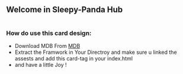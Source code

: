 
## Welcome in Sleepy-Panda Hub
<p align="center" width="100%">
  <img href="https://lh3.googleusercontent.com/vUCA6yCQ6Kv_Wlyb274wVfwNMpKGD17iHK9kSH4g6-1LWFCY-KChVbnqexFBUcTf3Yd0NJEMxdBmGh3XAskhWh1AiIn8W1zuCmMlGH_9VpfLBFyLbjN5aFLIsclBJFjoMGt_BEf_BC5qgQ0rdOHG8cF5w1z1S9KHRHQQjwhGnkbWcljO-uOE4aeKY3IcMjoz88RTz4-hfHtkKnvArwuIUpmVGvczU8Kg8yfNaqIvE6bAjPtnJLT1ZySkNMLnS30H8ftLhpIMY3UijRdjc0EG9Z0o5ttBZiIbtvHQJEKj8f0kDejHoL-LVI6A0hB5g_5NsERgY4vwnOAblAeLMSs5TOzr6vO38Wk6UQ7klSak1rK0DWjnpbBxueiaZ27vJRUndL2HJU-3FHj2VhAteWEriB11mGs5ghyzeeZTjq7RP0qV-V6JKQTmHexf7akB4-ndR1oo6m8Z3rEjHetH-OP-Oiw6g4aL2IPpiaZYQGznTel9ypOsm7_DDGAJk9vWKk8iaax-Doe4LxG0yA-FnE4ULMJgcOD27_rwv9mW5bIqUOUmxk5xnCg5UZGPxvcQWGXZikuo7fpBYDjMr-G8GLg3cB0Z6tPeHS2_1_lv1IM91_qTsAnkg8cA30tzpEl6FjubQuWgkHqiREWfVyWsjcPORP-WeGh_tKxb0hOdYciNKH6BSYfbUTXl9xLQtPmySj-LvVvSDdbpiZu2Diwzvkrpey1Af08QgP065dvmQwp9qECIgeDCSKoWRN_sU7ewmowDH8V_a4JP6xyyEHylWvbasLxGouOVnNlB_7jzegY4w4PkRA8yXPy-nQfefjlgK7T_Mbqv8JhYWZiauES6QT_BlC_gakRmKfIpm53XW2eCKSyQyNo-omdPeasyhK9Vlj8KojitTzl1iKjbkZce6NUhgP8lyuxcgEbcOvcqRpzAgF6mPxXUfaZmNUD9VShP1W7UkQa4QsltsEU=w547-h610-no?authuser=0" />
</p>

### How do use this card design:
- Download MDB From   [MDB](https://mdbootstrap.com/docs/standard/getting-started/installation/)
- Extract the Framwork in Your Directroy and make sure u linked the assests and add this card-tag in your index.html
- and have a little Joy !
